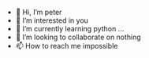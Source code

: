 - 👋 Hi, I’m peter
- 👀 I’m interested in you 
- 🌱 I’m currently learning python ...
- 💞️ I’m looking to collaborate on nothing
- 📫 How to reach me impossible

<!---
mrdotqiang/mrdotqiang is a ✨ special ✨ repository because its `README.md` (this file) appears on your GitHub profile.
You can click the Preview link to take a look at your changes.
--->

